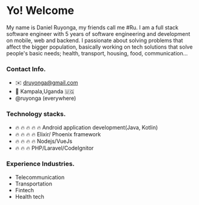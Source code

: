 # Yo! Welcome

My name is Daniel Ruyonga, my friends call me #Ru. 
I am a full stack software engineer with  5 years of software engineering and development on mobile, web and backend. I passionate about solving problems that affect the bigger population, basically working on tech solutions that solve people's basic needs; health, transport, housing, food, communication... 
### Contact Info.
- ✉️ druyonga@gmail.com
- 📍 Kampala,Uganda 🇺🇬
- @ruyonga (everywhere)

### Technology stacks.
- 🔥 🔥 🔥 🔥 🔥   Android application development(Java, Kotlin)
- 🔥 🔥 🔥 🔥      Elixir/ Phoenix framework
- 🔥 🔥 🔥 🔥      Nodejs/VueJs
- 🔥 🔥 🔥         PHP/Laravel/CodeIgnitor
 
### Experience Industries.
- Telecommunication
- Transportation
- Fintech
- Health tech
